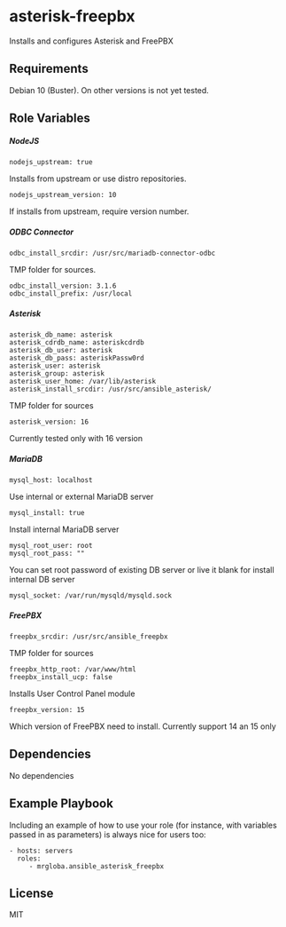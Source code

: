 asterisk-freepbx
=========

Installs and configures Asterisk and FreePBX

Requirements
------------

Debian 10 (Buster). On other versions is not yet tested.

Role Variables
--------------

##### NodeJS
	nodejs_upstream: true
Installs from upstream or use distro repositories.

	nodejs_upstream_version: 10
If installs from upstream, require version number.
##### ODBC Connector
	odbc_install_srcdir: /usr/src/mariadb-connector-odbc

TMP folder for sources.

	odbc_install_version: 3.1.6
	odbc_install_prefix: /usr/local

##### Asterisk

	asterisk_db_name: asterisk
	asterisk_cdrdb_name: asteriskcdrdb
	asterisk_db_user: asterisk
	asterisk_db_pass: asteriskPassw0rd
	asterisk_user: asterisk
	asterisk_group: asterisk
	asterisk_user_home: /var/lib/asterisk
	asterisk_install_srcdir: /usr/src/ansible_asterisk/

TMP folder for sources

	asterisk_version: 16

Currently tested only with 16 version

##### MariaDB

	mysql_host: localhost

Use internal or external MariaDB server

	mysql_install: true

Install internal MariaDB server

	mysql_root_user: root
	mysql_root_pass: ""

You can set root password of existing DB server or live it blank for install internal DB server

	mysql_socket: /var/run/mysqld/mysqld.sock

##### FreePBX

	freepbx_srcdir: /usr/src/ansible_freepbx

TMP folder for sources

	freepbx_http_root: /var/www/html
	freepbx_install_ucp: false

Installs User Control Panel module

	freepbx_version: 15

Which version of FreePBX need to install. Currently support 14 an 15 only

Dependencies
------------

No dependencies

Example Playbook
----------------

Including an example of how to use your role (for instance, with variables passed in as parameters) is always nice for users too:

    - hosts: servers
      roles:
         - mrgloba.ansible_asterisk_freepbx

License
-------

MIT

